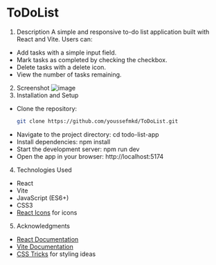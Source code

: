# ToDoList
1. Description
A simple and responsive to-do list application built with React and Vite. Users can:
- Add tasks with a simple input field.
- Mark tasks as completed by checking the checkbox.
- Delete tasks with a delete icon.
- View the number of tasks remaining.
2. Screenshot
![image](https://github.com/user-attachments/assets/b1341f2a-8252-4c14-850c-1472795b6776)
3. Installation and Setup
- Clone the repository:
   ```bash
   git clone https://github.com/youssefmkd/ToDoList.git
- Navigate to the project directory:
   cd todo-list-app
- Install dependencies:
   npm install
- Start the development server:
   npm run dev
- Open the app in your browser:
   http://localhost:5174
4. Technologies Used
- React
- Vite
- JavaScript (ES6+)
- CSS3
- [React Icons](https://react-icons.github.io/react-icons/) for icons
5. Acknowledgments
- [React Documentation](https://reactjs.org/docs/getting-started.html)
- [Vite Documentation](https://vitejs.dev/guide/)
- [CSS Tricks](https://css-tricks.com/) for styling ideas

   
